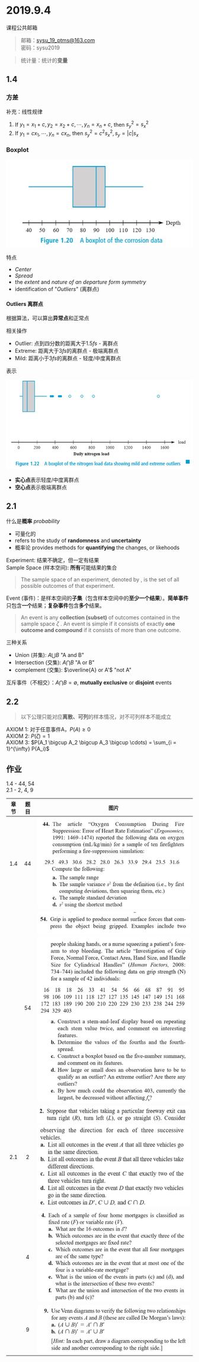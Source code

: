 # 2019.9.4

课程公共邮箱

> 邮箱：sysu_19_ptms@163.com  
> 密码：sysu2019

> 统计量：统计的**变量**

[\\]: # (我国数学传承自苏联，普遍描述概念，再告诉你怎么做；西方是先告诉你怎么做，在告诉你为什么)

## 1.4

### 方差

补充：线性规律

1. If $y_1 = x_1 +c, y_2 = x_2 + c, \cdots, y_n = x_n + c$, then $s_y^2 = s_x^2$
2. If $y_1 = cx_1, \cdots, y_n = cx_n$, then $s_y^2 = c^2s_x^2, s_y = | c |s_x$

### Boxplot

![boxplot](./boxplot.jpg)

特点

- *Center*
- *Spread*
- the *extent* and *nature of an departure form symmetry*
- identification of "*Outliers*" (离群点)

#### Outliers 离群点

根据算法，可以算出**异常点**和正常点

相关操作

- Outlier: 点到四分数的距离大于1.5*fs* - 离群点
- Extreme: 距离大于3*fs*的离群点 - 极端离群点
- Mild: 距离小于3*fs*的离群点 - 轻度/中度离群点

表示

![Outlier](./outlier.jpg)

- **实心点**表示轻度/中度离群点
- **空心点**表示极端离群点

## 2.1

什么是**概率** *probability*

- 可量化的
- refers to the study of **randomness** and **uncertainty**
- 概率论 provides methods for **quantifying** the changes, or likehoods

Experiment: 结果不确定，但一定有结果  
Sample Space (样本空间): **所有**可能结果的集合  
> The sample space of an experiment, denoted by , is the set of all possible outcomes of that experiment. 

Event (事件)：是样本空间的**子集**（包含样本空间中的**至少一个结果**）。**简单事件**只包含**一个**结果；**复杂事件**包含**多个**结果。  
> An event is any **collection (subset)** of outcomes contained in the sample space $\zeta$ . An event is simple if it consists of exactly **one outcome and compound** if it consists of more than one outcome. 

三种关系

- Union (并集): $A \bigcup B$ "A and B"
- Intersection (交集): $A \bigcap B$ "A or B"
- complement (交集): $\overline{A} or A'$ "not A"

互斥事件（不相交）：$A \bigcap B = \emptyset$, **mutually exclusive** or **disjoint** events

## 2.2

> 以下公理只能对应**离散、可列**的样本情况，对不可列样本不能成立

AXIOM 1: 对于任意事件A，$P(A) \geq 0$  
AXIOM 2: $P(\zeta) = 1$  
AXIOM 3: $P(A_1 \bigcup A_2 \bigcup A_3 \bigcup \cdots) = \sum_{i = 1}^{\infty} P(A_i)$

## 作业

1.4 - 44, 54  
2.1 - 2, 4, 9

| 章节  | 题目  |                          图片                          |
| :---: | :---: | :----------------------------------------------------: |
|  1.4  |  44   |                ![1.4-44](./1.4-44.jpg)                 |
|       |  54   | ![1.4-54](1.4-54_01.jpg)<br />![1.4-54](1.4-54_02.jpg) |
|  2.1  |   2   |   ![2.1-2](2.1-2_01.jpg)<br />![2.1-2](2.1-2_02.jpg)   |
|       |   4   |                  ![2.1-4](2.1-4.jpg)                   |
|       |   9   |                  ![2.1-9](2.1-9.jpg)                   |
